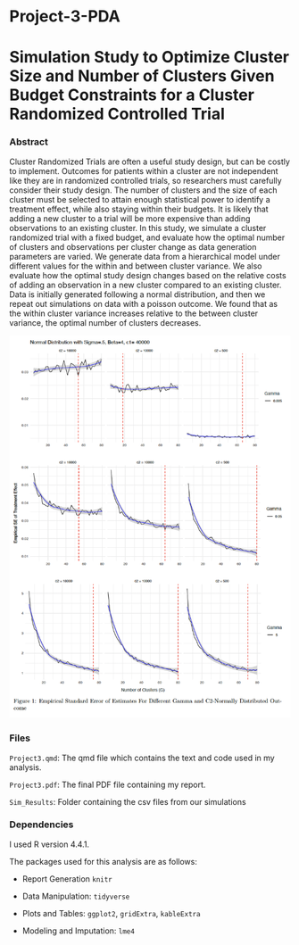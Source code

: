 # Project-3-PDA

# Simulation Study to Optimize Cluster Size and Number of Clusters Given Budget Constraints for a Cluster Randomized Controlled Trial


### Abstract

Cluster Randomized Trials are often a useful study design, but can be
costly to implement. Outcomes for patients within a cluster are not
independent like they are in randomized controlled trials, so
researchers must carefully consider their study design. The number of
clusters and the size of each cluster must be selected to attain
enough statistical power to identify a treatment effect, while also
staying within their budgets. It is likely that adding a new cluster
to a trial will be more expensive than adding observations to an
existing cluster. In this study, we simulate a cluster randomized
trial with a fixed budget, and evaluate how the optimal number of
clusters and observations per cluster change as data generation
parameters are varied. We generate data from a hierarchical model
under different values for the within and between cluster variance. We
also evaluate how the optimal study design changes based on the
relative costs of adding an observation in a new cluster compared to
an existing cluster. Data is initially generated following a normal
distribution, and then we repeat out simulations on data with a
poisson outcome. We found that as the within cluster variance
increases relative to the between cluster variance, the optimal number
of clusters decreases.

![Figure 1](Figures/Figure1.png)

### Files
`Project3.qmd`: The qmd file which contains the text and code used in my analysis. 

`Project3.pdf`: The final PDF file containing my report.

`Sim_Results`: Folder containing the csv files from our simulations

### Dependencies

I used R version 4.4.1.

The packages used for this analysis are as follows: 

- Report Generation `knitr` 

- Data Manipulation: `tidyverse`

- Plots and Tables: `ggplot2`, `gridExtra`, `kableExtra`

- Modeling and Imputation: `lme4`
